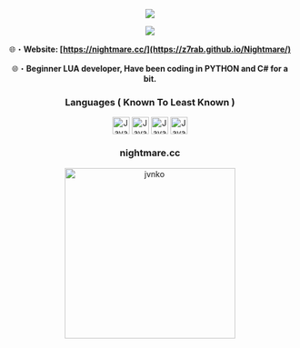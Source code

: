 <p align="center">
  <a href="https://guns.lol/syns"><img src="https://readme-typing-svg.herokuapp.com/?font=VT323&size=100&color=0000FF&center=true&width=1200&height=140&lines=7+R+A+B;O+N;T+O+P"></a>
</p>

<div align="center">

<a href="https://discordapp.com/users/1042440993028460594" target="_blank"> <img src="https://discord.c99.nl/widget/theme-4/1042440993028460594.png"/></a>

🌐・**Website: [https://nightmare.cc/](https://z7rab.github.io/Nightmare/)** 

🌐・**Beginner LUA developer, Have been coding in PYTHON and C# for a bit.** 

### Languages ( Known To Least Known )
<img align="center" alt="Java" width="30px" src="https://cdn.jsdelivr.net/gh/devicons/devicon/icons/lua/lua-original.svg" />
<img align="center" alt="Java" width="30px" src="https://cdn.jsdelivr.net/gh/devicons/devicon/icons/csharp/csharp-original.svg" />
<img align="center" alt="Java" width="30px" src="https://cdn.jsdelivr.net/gh/devicons/devicon/icons/python/python-original.svg" />
<img align="center" alt="Java" width="30px" src="https://upload.wikimedia.org/wikipedia/commons/thumb/6/61/HTML5_logo_and_wordmark.svg/130px-HTML5_logo_and_wordmark.svg.png" />

### nightmare.cc
<img align="center" alt="jvnko" width="300px" src="https://media.discordapp.net/attachments/1256072802071613450/1257963927644672050/Nightmare.cc.gif?ex=66a006f4&is=669eb574&hm=fa0c6e69efa6705262581e878c8ef2a7d5733e0d046852c7560764e818b6daf5&=&width=1155&height=578" />
